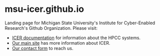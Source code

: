 # msu-icer.github.io
Landing page for Michigan State University's Institute for Cyber-Enabled Research's Github Organization.
Please visit:
*  [ICER documentation](http://docs.icer.msu.edu) for information about the HPCC systems.
*  [Our main site](https://icer.msu.edu) has more information about ICER.
*  [Our contact form](https://contact.icer.msu.edu) to reach us.
